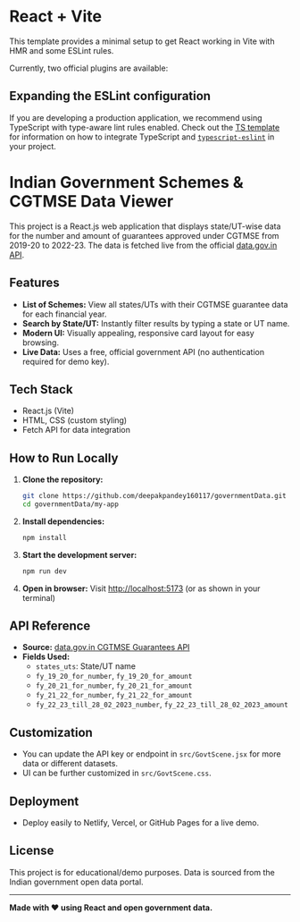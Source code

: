 # React + Vite

This template provides a minimal setup to get React working in Vite with HMR and some ESLint rules.

Currently, two official plugins are available:


## Expanding the ESLint configuration

If you are developing a production application, we recommend using TypeScript with type-aware lint rules enabled. Check out the [TS template](https://github.com/vitejs/vite/tree/main/packages/create-vite/template-react-ts) for information on how to integrate TypeScript and [`typescript-eslint`](https://typescript-eslint.io) in your project.

# Indian Government Schemes & CGTMSE Data Viewer

This project is a React.js web application that displays state/UT-wise data for the number and amount of guarantees approved under CGTMSE from 2019-20 to 2022-23. The data is fetched live from the official [data.gov.in API](https://data.gov.in/).

## Features
- **List of Schemes:** View all states/UTs with their CGTMSE guarantee data for each financial year.
- **Search by State/UT:** Instantly filter results by typing a state or UT name.
- **Modern UI:** Visually appealing, responsive card layout for easy browsing.
- **Live Data:** Uses a free, official government API (no authentication required for demo key).

## Tech Stack
- React.js (Vite)
- HTML, CSS (custom styling)
- Fetch API for data integration

## How to Run Locally
1. **Clone the repository:**
	```sh
	git clone https://github.com/deepakpandey160117/governmentData.git
	cd governmentData/my-app
	```
2. **Install dependencies:**
	```sh
	npm install
	```
3. **Start the development server:**
	```sh
	npm run dev
	```
4. **Open in browser:**
	Visit [http://localhost:5173](http://localhost:5173) (or as shown in your terminal)

## API Reference
- **Source:** [data.gov.in CGTMSE Guarantees API](https://api.data.gov.in/resource/ac84de6a-6cbf-44fb-aef0-dce70f7ae1f9?api-key=579b464db66ec23bdd0000017ede31da2c8c48fe6507bfe71f7f0ca3&format=json&offset=0&limit=1000)
- **Fields Used:**
  - `states_uts`: State/UT name
  - `fy_19_20_for_number`, `fy_19_20_for_amount`
  - `fy_20_21_for_number`, `fy_20_21_for_amount`
  - `fy_21_22_for_number`, `fy_21_22_for_amount`
  - `fy_22_23_till_28_02_2023_number`, `fy_22_23_till_28_02_2023_amount`

## Customization
- You can update the API key or endpoint in `src/GovtScene.jsx` for more data or different datasets.
- UI can be further customized in `src/GovtScene.css`.

## Deployment
- Deploy easily to Netlify, Vercel, or GitHub Pages for a live demo.

## License
This project is for educational/demo purposes. Data is sourced from the Indian government open data portal.

---

**Made with ❤️ using React and open government data.**
